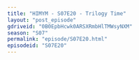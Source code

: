 ```yaml
---
title: "HIMYM - S07E20 - Trilogy Time"
layout: "post_episode"
gdriveid: "0B0EpbHcwk0ARSXRmbHlTMWsyNXM"
season: "S07"
permalink: "episode/S07E20.html"
episodeid: "S07E20"
---
```


